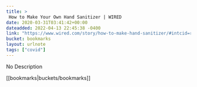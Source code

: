 ```yaml
---
title: > 
 How to Make Your Own Hand Sanitizer | WIRED
date: 2020-03-31T03:41:42+00:00
dateadded: 2022-04-13 22:45:38 -0400
link: "https://www.wired.com/story/how-to-make-hand-sanitizer/#intcid=recommendations_wired-right-rail-popular_f6f43fb4-338c-4bcc-8877-8b82129fcf29_popular4-1"
bucket: bookmarks
layout: urlnote
tags: ["covid"]
--- 
```

No Description
 <!-- end excerpt --> 
<div class='bucket'>[[bookmarks|buckets/bookmarks]]</div> 
